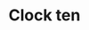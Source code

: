 ---
title: Clock ten
tags: ["clock", "ten", "time", "watch", "hour", "analog", "dial", "countdown"]
icon: clock-ten
svg: '<svg xmlns="http://www.w3.org/2000/svg" width="24" height="24" fill="none" viewBox="0 0 24 24" stroke-width="1.5" stroke-linecap="round" stroke-linejoin="round" stroke="currentColor"><path d="M12 6v6l-4-2"/><path d="M21 12a9 9 0 1 1-18 0 9 9 0 0 1 18 0"/></svg>'
---